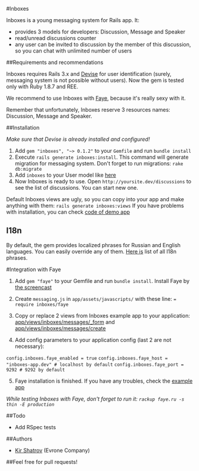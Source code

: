 #Inboxes

Inboxes is a young messaging system for Rails app. It:

- provides 3 models for developers: Discussion, Message and Speaker
- read/unread discussions counter
- any user can be invited to discussion by the member of this discussion, so you can chat with unlimited number of users

##Requirements and recommendations

Inboxes requires Rails 3.x and [Devise](https://github.com/plataformatec/devise) for user identification (surely, messaging system is not possible without users). Now the gem is tested only with Ruby 1.8.7 and REE.

We recommend to use Inboxes with [Faye](https://github.com/jcoglan/faye), because it's really sexy with it.

Remember that unfortunately, Inboxes reserve 3 resources names: Discussion, Message and Speaker.

##Installation

*Make sure that Devise is already installed and configured!*

1. Add `gem "inboxes", "~> 0.1.2"` to your `Gemfile` and run `bundle install`
2. Execute `rails generate inboxes:install`. This command will generate migration for messaging system. Don't forget to run migrations: `rake db:migrate`
3. Add `inboxes` to your User model like [here](https://gist.github.com/1330080)
4. Now Inboxes is ready to use. Open `http://yoursite.dev/discussions` to see the list of discussions. You can start new one.

Default Inboxes views are ugly, so you can copy into your app and make anything with them: `rails generate inboxes:views`
If you have problems with installation, you can check [code of demo app](https://github.com/kirs/inboxes-app)

## I18n

By default, the gem provides localized phrases for Russian and English languages. You can easily override any of them. [Here is](https://github.com/kirs/inboxes/blob/master/config/locales/en.yml) list of all I18n phrases.

#Integration with Faye

1. Add `gem "faye"` to your Gemfile and run `bundle install`. Install Faye by [the screencast](http://railscasts.com/episodes/260-messaging-with-faye)
2. Create `messaging.js` in `app/assets/javascripts/` with these line: `= require inboxes/faye`

3. Copy or replace 2 views from Inboxes example app to your application: [app/views/inboxes/messages/_form](https://github.com/kirs/inboxes-app/blob/master/app/views/inboxes/messages/_form.html.haml) and [app/views/inboxes/messages/create](https://github.com/kirs/inboxes-app/blob/master/app/views/inboxes/messages/create.js.erb)
 
4. Add config parameters to your application config (last 2 are not necessary):
   
`config.inboxes.faye_enabled = true`
`config.inboxes.faye_host = "inboxes-app.dev" # localhost by default`
`config.inboxes.faye_port = 9292 # 9292 by default`

5. Faye installation is finished. If you have any troubles, check the [example app](https://github.com/kirs/inboxes-app/)

*While testing Inboxes with Faye, don't forget to run it: `rackup faye.ru -s thin -E production`*

##Todo

- Add RSpec tests

##Authors

- [Kir Shatrov](https://github.com/kirs/) (Evrone Company)

##Feel free for pull requests!